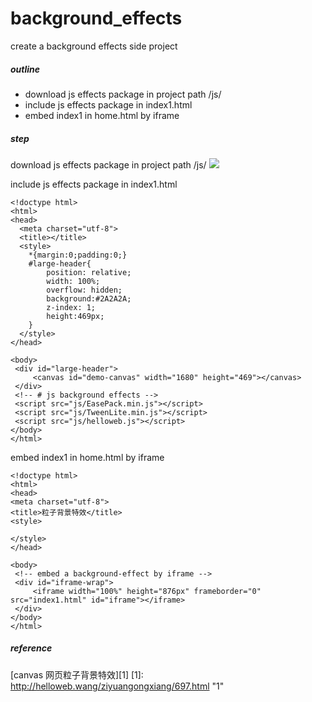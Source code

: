 # background_effects 
 create a background effects side project

#####  outline
 - download js effects package in project path /js/
 - include js effects package in index1.html
 - embed index1 in home.html by iframe
 
#####  step
download js effects package in project path /js/
![](https://raw.githubusercontent.com/u0652804/u0652804.github.io/master/images/other/up_res/background_effects_p1.png)

include js effects package in index1.html

    <!doctype html>
    <html>
    <head>
      <meta charset="utf-8">
      <title></title>
      <style>
        *{margin:0;padding:0;}
        #large-header{
        	position: relative;
        	width: 100%;
        	overflow: hidden;
        	background:#2A2A2A;
        	z-index: 1;
        	height:469px;
        }
      </style>
    </head>
    
    <body>
     <div id="large-header">
         <canvas id="demo-canvas" width="1680" height="469"></canvas>
     </div>
     <!-- # js background effects -->
     <script src="js/EasePack.min.js"></script>
     <script src="js/TweenLite.min.js"></script>
     <script src="js/helloweb.js"></script>
    </body>
    </html>

embed index1 in home.html by iframe

    <!doctype html>
    <html>
    <head>
    <meta charset="utf-8">
    <title>粒子背景特效</title>
    <style>
    
    </style>
    </head>
    
    <body>
     <!-- embed a background-effect by iframe -->
     <div id="iframe-wrap">
         <iframe width="100%" height="876px" frameborder="0" src="index1.html" id="iframe"></iframe>
     </div>
    </body>
    </html>

#####  reference
 [canvas 网页粒子背景特效][1]
[1]: http://helloweb.wang/ziyuangongxiang/697.html "1"
